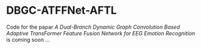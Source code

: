 # DBGC-ATFFNet-AFTL

Code for the papar *A Dual-Branch Dynamic Graph Convolution Based Adaptive TransFormer Feature Fusion Network for EEG Emotion Recognition* is coming soon ...
